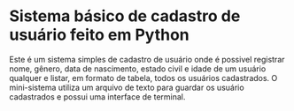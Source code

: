 # Sistema básico de cadastro de usuário feito em Python

Este é um sistema simples de cadastro de usuário onde é possivel registrar nome, gênero, data de nascimento, estado civil e idade de um usuário qualquer e listar, em formato de tabela, todos os usuários cadastrados. O mini-sistema utiliza um arquivo de texto para guardar os usuário cadastrados e possui uma interface de terminal.
